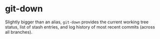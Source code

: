 # git-down

Slightly bigger than an alias, `git-down` provides the current working tree
status, list of stash entries, and log history of most recent commits (across
all branches).
